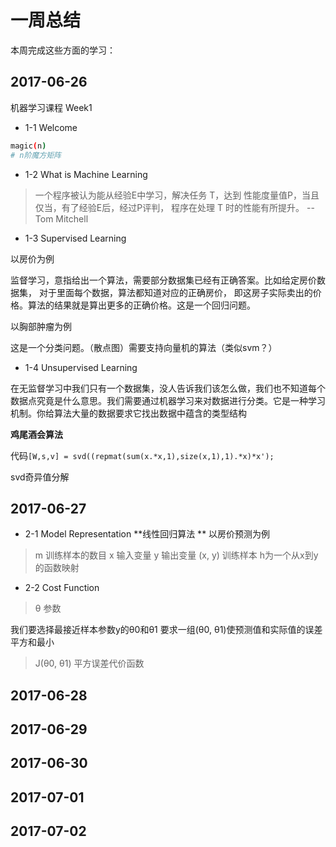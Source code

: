 # 一周总结
本周完成这些方面的学习：

## 2017-06-26
机器学习课程 Week1
- 1-1 Welcome
```bash
magic(n)  
# n阶魔方矩阵
```
- 1-2 What is Machine Learning

> 一个程序被认为能从经验E中学习，解决任务 T，达到 性能度量值P，当且仅当，有了经验E后，经过P评判， 程序在处理 T 时的性能有所提升。  -- Tom Mitchell

- 1-3 Supervised Learning 

以房价为例

监督学习，意指给出一个算法，需要部分数据集已经有正确答案。比如给定房价数据集， 对于里面每个数据，算法都知道对应的正确房价， 即这房子实际卖出的价格。算法的结果就是算出更多的正确价格。这是一个回归问题。

以胸部肿瘤为例

这是一个分类问题。（散点图）需要支持向量机的算法（类似svm？）

- 1-4 Unsupervised Learning

在无监督学习中我们只有一个数据集，没人告诉我们该怎么做，我们也不知道每个数据点究竟是什么意思。我们需要通过机器学习来对数据进行分类。它是一种学习机制。你给算法大量的数据要求它找出数据中蕴含的类型结构 

**鸡尾酒会算法**

代码`[W,s,v] = svd((repmat(sum(x.*x,1),size(x,1),1).*x)*x');`

svd奇异值分解
## 2017-06-27
- 2-1 Model Representation
**线性回归算法 **
以房价预测为例
> m 训练样本的数目
> x 输入变量
> y 输出变量
> (x, y) 训练样本 h为一个从x到y的函数映射

- 2-2 Cost Function
> θ 参数

我们要选择最接近样本参数y的θ0和θ1
要求一组(θ0, θ1)使预测值和实际值的误差平方和最小
> J(θ0, θ1) 平方误差代价函数
## 2017-06-28
## 2017-06-29
## 2017-06-30
## 2017-07-01
## 2017-07-02
